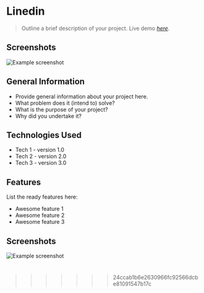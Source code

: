 # Linedin

> Outline a brief description of your project.
> Live demo [_here_](https://www.example.com). <!-- If you have the project hosted somewhere, include the link here. -->

## Screenshots

![Example screenshot](./img/screenshot.png)

<!-- If you have screenshots you'd like to share, include them here. -->

## General Information

- Provide general information about your project here.
- What problem does it (intend to) solve?
- What is the purpose of your project?
- Why did you undertake it?
<!-- You don't have to answer all the questions - just the ones relevant to your project. -->

## Technologies Used

- Tech 1 - version 1.0
- Tech 2 - version 2.0
- Tech 3 - version 3.0

## Features

List the ready features here:

- Awesome feature 1
- Awesome feature 2
- Awesome feature 3

## Screenshots

![Example screenshot](./img/screenshot.png)

# <!-- If you have screenshots you'd like to share, include them here. -->

> > > > > > > 24ccab1b6e2630966fc92566dcbe81091547b17c
